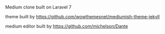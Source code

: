 Medium clone built on Laravel 7 

theme built by https://github.com/wowthemesnet/mediumish-theme-jekyll 

medium editor built by https://github.com/michelson/Dante

